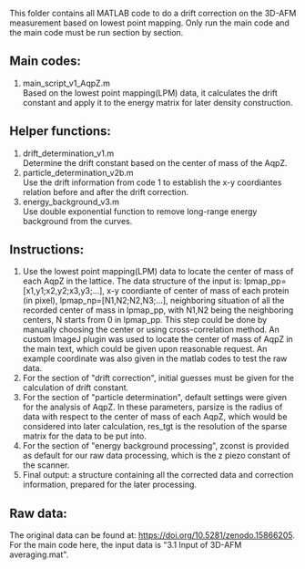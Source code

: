 This folder contains all MATLAB code to do a drift correction on the 3D-AFM measurement based on lowest point mapping. Only run the main code and the main code must be run section by section.

## Main codes:
1. main_script_v1_AqpZ.m<br/>
	Based on the lowest point mapping(LPM) data, it calculates the drift constant and apply it to the energy matrix for later density construction.


## Helper functions:
1. drift_determination_v1.m<br/>
	Determine the drift constant based on the center of mass of the AqpZ.
2. particle_determination_v2b.m<br/>
	Use the drift information from code 1 to establish the x-y coordiantes relation before and after the drift correction.
3. energy_background_v3.m<br/>
	Use double exponential function to remove long-range energy background from the curves.


## Instructions:
1. Use the lowest point mapping(LPM) data to locate the center of mass of each AqpZ in the lattice. The data structure of the input is: lpmap_pp=[x1,y1;x2,y2;x3,y3;...], x-y coordiante of center of mass of each protein (in pixel), lpmap_np=[N1,N2;N2,N3;...],  neighboring situation of all the recorded center of mass in lpmap_pp, with N1,N2 being the neighboring centers, N starts from 0 in lpmap_pp. This step could be done by manually choosing the center or using cross-correlation method. An custom ImageJ plugin was used to locate the center of mass of AqpZ in the main text, which could be given upon reasonable request. An example coordinate was also given in the matlab codes to test the raw data.
2. For the section of "drift correction", initial guesses must be given for the calculation of drift constant.
3. For the section of "particle determination", default settings were given for the analysis of AqpZ. In these parameters, parsize is the radius of data with respect to the center of mass of each AqpZ, which would be considered into later calculation, res_tgt is the resolution of the sparse matrix for the data to be put into.
4. For the section of "energy background processing", zconst is provided as default for our raw data processing, which is the z piezo constant of the scanner.
5. Final output: a structure containing all the corrected data and correction information, prepared for the later processing.


## Raw data:
The original data can be found at: https://doi.org/10.5281/zenodo.15866205. For the main code here, the input data is "3.1 Input of 3D-AFM averaging.mat".
